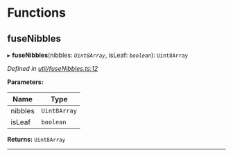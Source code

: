 

# Functions

<a id="fusenibbles"></a>

##  fuseNibbles

▸ **fuseNibbles**(nibbles: *`Uint8Array`*, isLeaf: *`boolean`*): `Uint8Array`

*Defined in [util/fuseNibbles.ts:12](https://github.com/polkadot-js/common/blob/785c4e4/packages/trie-codec/src/util/fuseNibbles.ts#L12)*

**Parameters:**

| Name | Type |
| ------ | ------ |
| nibbles | `Uint8Array` |
| isLeaf | `boolean` |

**Returns:** `Uint8Array`

___

